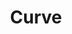 ---
title: "Curve"
summary: "Members: Dean Garcia and Toni Halliday Seminal indie rock/electronic crossover group who originally met through David Stewart of , whom Toni has known since she was a teenager. Dean played on two Eurythmics albums, and . The two played together in the unsuccessful 80s band, , and parted on acrimonious terms. However, they resolved their differences and formed Curve in 1991. Their first releases were very successful in the UK indie scene, but, despite critical acclaim, they never grew beyond that level. Low sales of their second album, \"Cuckoo\", led to the group splitting for four years, with Toni and Dean working with others. They reformed in '96 and released \"Come Clean\" the following year, the singles from which made a bigger splash in the US than their earlier material. However, the momentum didn't continue and label difficulties caused them serious problems. Further releases failed to attract much interest outside of their core fanbase and, following the release of a two-disc retrospective in 2004, Toni called it a day on 31 January 2005, saying that the group had \"come to its natural end with a lot of good work achieved in the last 15 years.\""
image: "curve.jpg"
---
